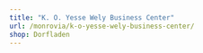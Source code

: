 ```yaml
---
title: "K. O. Yesse Wely Business Center"
url: /monrovia/k-o-yesse-wely-business-center/
shop: Dorfladen
---
```

